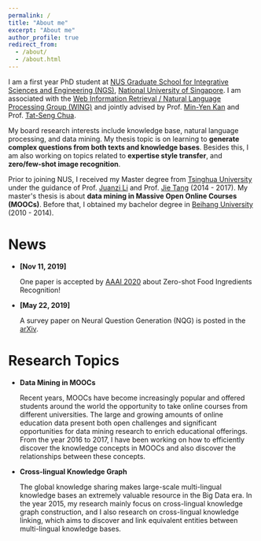 ```yaml
---
permalink: /
title: "About me"
excerpt: "About me"
author_profile: true
redirect_from: 
  - /about/
  - /about.html
---
```


I am a first year PhD student at [NUS Graduate School for Integrative Sciences and Engineering (NGS)][NGS], [National University of Singapore][NUS]. 
I am associated with the [Web Information Retrieval / Natural Language Processing Group (WING)][WING] and jointly advised by Prof. [Min-Yen Kan][Min] and Prof. [Tat-Seng Chua][Chua]. 
<!--I am also interning at 6ESTATES, an AI company in Sigapore.-->
My board research interests include knowledge base, natural language processing, and data mining. 
My thesis topic is on learning to **generate complex questions from both texts and knowledge bases**. 
Besides this, I am also working on topics related to **expertise style transfer**, and **zero/few-shot image recognition**. 
<!-- *multi-media structure learning of food recipes*.  -->

Prior to joining NUS, I received my Master degree from [Tsinghua University][Tsinghua] under the guidance of Prof. [Juanzi Li][juanzili] and Prof. [Jie Tang][jietang] (2014 - 2017). 
My master's thesis is about **data mining in Massive Open Online Courses (MOOCs)**. 
Before that, I obtained my bachelor degree in [Beihang University][BUAA] (2010 - 2014). 

[NGS]: http://www.nus.edu.sg/ngs/
[Tsinghua]: http://www.tsinghua.edu.cn/publish/newthu/index.html
[juanzili]: http://keg.cs.tsinghua.edu.cn/persons/ljz/
[jietang]: http://keg.cs.tsinghua.edu.cn/jietang/
[BUAA]: http://www.buaa.edu.cn/
[SOC]: http://www.comp.nus.edu.sg/
[NUS]: http://www.nus.edu.sg/
[Chua]: http://www.comp.nus.edu.sg/~chuats/
[NExT]: http://next.comp.nus.edu.sg/
[Min]: http://www.comp.nus.edu.sg/~kanmy/
[WING]: http://wing.comp.nus.edu.sg/

News
======

- **[Nov 11, 2019]**
  
  One paper is accepted by [AAAI 2020](https://AAAI.org/Conferences/AAAI-20/) about Zero-shot Food Ingredients Recognition!

- **[May 22, 2019]**
  
  A survey paper on Neural Question Generation (NQG) is posted in the [arXiv](https://arxiv.org/abs/1905.08949). 


Research Topics
======

- **Data Mining in MOOCs**

  Recent years, MOOCs have become increasingly popular and offered students around the world the opportunity to take online courses from different universities. The large and growing amounts of online education data present both open challenges and significant opportunities for data mining research to enrich educational offerings. From the year 2016 to 2017, I have been working on how to efficiently discover the knowledge concepts in MOOCs and also discover the relationships between these concepts. 

- **Cross-lingual Knowledge Graph**
 
  The global knowledge sharing makes large-scale multi-lingual knowledge bases an extremely valuable resource in the Big Data era. In the year 2015, my research mainly focus on cross-lingual knowledge graph construction, and I also research on cross-lingual knowledge linking, which aims to discover and link equivalent entities between multi-lingual knowledge bases. 
